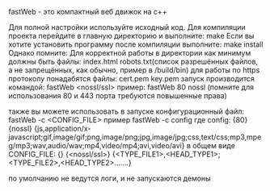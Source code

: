 fastWeb - это компактный веб движок на c++

Для полной настройки используйте исходный код. 
Для компиляции проекта перейдите в главную директорию и выполните: make
Если вы хотите установить программу после компиляции выполните: make install
Однако помните: Для корректной работы в директории как минимум должны быть файлы:
		index.html
		robots.txt(список разрешённых файлов, а не запрещённых, как обычно, пример в /build/bin)
	для работы по https протоколу понадабятся файлы:
		cert.pem
		key.pem
запуск производится командой: fastWeb <PORT> <nossl/ssl>
пример: fastWeb 80 nossl (помните для использования 80 и 443 порта требуются повышенные права)

также вы можете использовать в запуске конфигурационный файл: fastWeb -c <CONFIG_FILE>
пример fastWeb -c config
		где config:
			{80}
			{nossl}
			{js,application/x-javascript;gif,image/gif;png,image/png;jpg,image/jpg;css,text/css;mp3,mpeg/mp3;wav,audio/wav;mp4,video/mp4;avi,video/avi}
	в общем виде CONFIG_FILE:
			{<PORT>}
			{<nossl/ssl>}
			{<TYPE_FILE1>,<HEAD_TYPE1>;<TYPE_FILE2>,<HEAD_TYPE2>.......}

по умолчанию не ведутся логи, и не запускаются демоны
